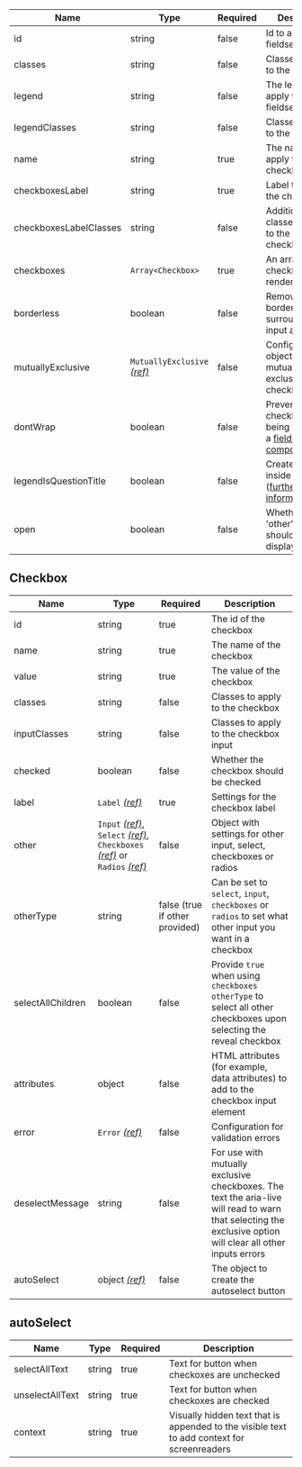 | Name                   | Type                                                          | Required | Description                                                                                                 |
| ---------------------- | ------------------------------------------------------------- | -------- | ----------------------------------------------------------------------------------------------------------- |
| id                     | string                                                        | false    | Id to apply to the fieldset                                                                                 |
| classes                | string                                                        | false    | Classes to apply to the fieldset                                                                            |
| legend                 | string                                                        | false    | The legend to apply to the fieldset                                                                         |
| legendClasses          | string                                                        | false    | Classes to apply to the legend                                                                              |
| name                   | string                                                        | true     | The name to apply to the checkboxes                                                                         |
| checkboxesLabel        | string                                                        | true     | Label to apply to the checkboxes                                                                            |
| checkboxesLabelClasses | string                                                        | false    | Additional classes to apply to the checkboxesLabel                                                          |
| checkboxes             | `Array<Checkbox>`                                             | true     | An array of checkboxes to render                                                                            |
| borderless             | boolean                                                       | false    | Removes the border surrounding the input and label                                                          |
| mutuallyExclusive      | `MutuallyExclusive` [_(ref)_](/components/mutually-exclusive) | false    | Configuration object if this is a mutually exclusive checkbox list                                          |
| dontWrap               | boolean                                                       | false    | Prevents the checkboxes from being wrapped in a [fieldset component](/components/fieldset)                  |
| legendIsQuestionTitle  | boolean                                                       | false    | Creates a `h1` inside the legend ([further information](/components/fieldset#legend-as-pagequestion-title)) |
| open                   | boolean                                                       | false    | Whether the 'other' input should be displayed                                                               |

## Checkbox

| Name              | Type                                                                                                                                                                   | Required                       | Description                                                                                                                                                 |
| ----------------- | ---------------------------------------------------------------------------------------------------------------------------------------------------------------------- | ------------------------------ | ----------------------------------------------------------------------------------------------------------------------------------------------------------- |
| id                | string                                                                                                                                                                 | true                           | The id of the checkbox                                                                                                                                      |
| name              | string                                                                                                                                                                 | true                           | The name of the checkbox                                                                                                                                    |
| value             | string                                                                                                                                                                 | true                           | The value of the checkbox                                                                                                                                   |
| classes           | string                                                                                                                                                                 | false                          | Classes to apply to the checkbox                                                                                                                            |
| inputClasses      | string                                                                                                                                                                 | false                          | Classes to apply to the checkbox input                                                                                                                      |
| checked           | boolean                                                                                                                                                                | false                          | Whether the checkbox should be checked                                                                                                                      |
| label             | `Label` [_(ref)_](/components/label)                                                                                                                                   | true                           | Settings for the checkbox label                                                                                                                             |
| other             | `Input` [_(ref)_](/components/input), `Select` [_(ref)_](/components/select), `Checkboxes` [_(ref)_](/components/checkboxes) or `Radios` [_(ref)_](/components/radios) | false                          | Object with settings for other input, select, checkboxes or radios                                                                                          |
| otherType         | string                                                                                                                                                                 | false (true if other provided) | Can be set to `select`, `input`, `checkboxes` or `radios` to set what other input you want in a checkbox                                                    |
| selectAllChildren | boolean                                                                                                                                                                | false                          | Provide `true` when using `checkboxes` `otherType` to select all other checkboxes upon selecting the reveal checkbox                                        |
| attributes        | object                                                                                                                                                                 | false                          | HTML attributes (for example, data attributes) to add to the checkbox input element                                                                         |
| error             | `Error` [_(ref)_](/components/error)                                                                                                                                   | false                          | Configuration for validation errors                                                                                                                         |
| deselectMessage   | string                                                                                                                                                                 | false                          | For use with mutually exclusive checkboxes. The text the aria-live will read to warn that selecting the exclusive option will clear all other inputs errors |
| autoSelect        | object [_(ref)_](#autoselect)                                                                                                                                          | false                          | The object to create the autoselect button                                                                                                                  |

## autoSelect

| Name            | Type   | Required | Description                                                                                |
| --------------- | ------ | -------- | ------------------------------------------------------------------------------------------ |
| selectAllText   | string | true     | Text for button when checkoxes are unchecked                                               |
| unselectAllText | string | true     | Text for button when checkoxes are checked                                                 |
| context         | string | true     | Visually hidden text that is appended to the visible text to add context for screenreaders |
